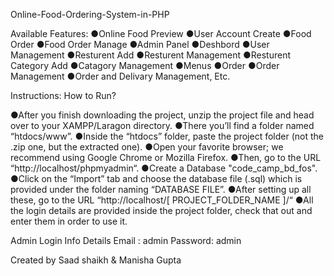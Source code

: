 Online-Food-Ordering-System-in-PHP

Available Features:
 ●Online Food Preview
 ●User Account Create
 ●Food Order
 ●Food Order Manage
 ●Admin Panel
 ●Deshbord
 ●User Management
 ●Resturent Add
 ●Resturent Management
 ●Resturent Category Add
 ●Catagory Management
 ●Menus
 ●Order
 ●Order Management
 ●Order and Delivary Management, Etc.

Instructions: How to Run?

●After you finish downloading the project, unzip the project file and head over to your XAMPP/Laragon directory.
●There you’ll find a folder named “htdocs/www”.
●Inside the “htdocs” folder, paste the project folder (not the .zip one, but the extracted one).
●Open your favorite browser; we recommend using Google Chrome or Mozilla Firefox.
●Then, go to the URL “http://localhost/phpmyadmin“.
●Create a Database "code_camp_bd_fos".
●Click on the “Import” tab and choose the database file (.sql) which is provided under the folder naming “DATABASE FILE”.
●After setting up all these, go to the URL “http://localhost/[ PROJECT_FOLDER_NAME ]/“
●All the login details are provided inside the project folder, check that out and enter them in order to use it.

Admin Login Info Details
Email : admin
Password: admin

Created by
Saad shaikh & Manisha Gupta 
